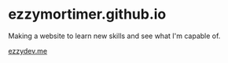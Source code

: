 # ezzymortimer.github.io
<p>Making a website to learn new skills and see what I'm capable of.</p>
<p><a href="http://ezzydev.me">ezzydev.me</a></p>
